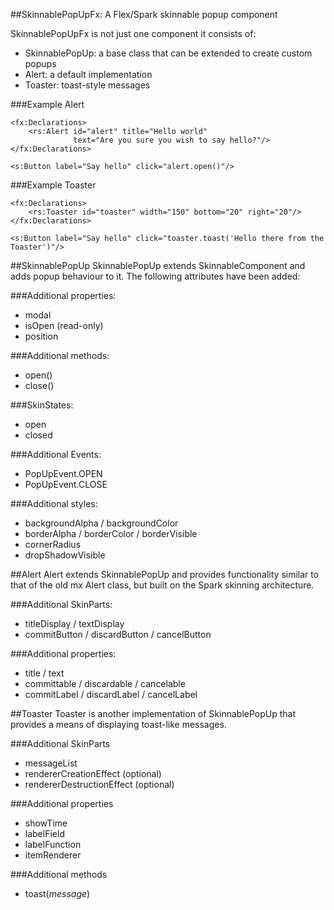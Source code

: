 ##SkinnablePopUpFx: A Flex/Spark skinnable popup component

SkinnablePopUpFx is not just one component it consists of:

 - SkinnablePopUp: a base class that can be extended to create custom popups
 - Alert: a default implementation
 - Toaster: toast-style messages

###Example Alert

    <fx:Declarations>
        <rs:Alert id="alert" title="Hello world"
                  text="Are you sure you wish to say hello?"/>
    </fx:Declarations>

    <s:Button label="Say hello" click="alert.open()"/>

###Example Toaster

    <fx:Declarations>
        <rs:Toaster id="toaster" width="150" bottom="20" right="20"/>
    </fx:Declarations>

    <s:Button label="Say hello" click="toaster.toast('Hello there from the Toaster')"/>

##SkinnablePopUp
SkinnablePopUp extends SkinnableComponent and adds popup behaviour to it. The following attributes have been added:

###Additional properties:
 - modal
 - isOpen (read-only)
 - position

###Additional methods:
 - open()
 - close()

###SkinStates:
 - open
 - closed

###Additional Events:
 - PopUpEvent.OPEN
 - PopUpEvent.CLOSE

###Additional styles:
 - backgroundAlpha / backgroundColor
 - borderAlpha / borderColor / borderVisible
 - cornerRadius
 - dropShadowVisible

##Alert
Alert extends SkinnablePopUp and provides functionality similar to that of the old mx Alert class, but built on the Spark skinning architecture.

###Additional SkinParts:
 - titleDisplay / textDisplay
 - commitButton / discardButton / cancelButton

###Additional properties:
 - title / text
 - committable / discardable / cancelable
 - commitLabel / discardLabel / cancelLabel

##Toaster
Toaster is another implementation of SkinnablePopUp that provides a means of displaying toast-like messages.

###Additional SkinParts
 - messageList
 - rendererCreationEffect (optional)
 - rendererDestructionEffect (optional)

###Additional properties
 - showTime 
 - labelField 
 - labelFunction
 - itemRenderer

###Additional methods
 - toast(*message*)

